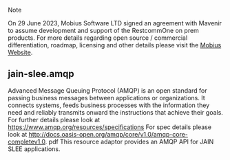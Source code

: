 > [!NOTE]  
> On 29 June 2023, Mobius Software LTD signed an agreement with Mavenir to assume development and support of the RestcommOne on prem products.  For more details regarding open source / commercial differentiation, roadmap, licensing and other details please visit the [Mobius Website](https://www.mobius-software.com/telestaxannouncement).

## jain-slee.amqp

Advanced Message Queuing Protocol (AMQP) is an open standard for passing business
messages between applications or organizations. It connects systems, feeds business processes
with the information they need and reliably transmits onward the instructions that achieve their
goals.
For further details please look at https://www.amqp.org/resources/specifications
For spec details please look at http://docs.oasis-open.org/amqp/core/v1.0/amqp-core-completev1.0.
pdf
This resource adaptor provides an AMQP API for JAIN SLEE applications.
